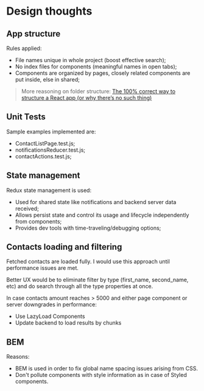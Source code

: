 # Design thoughts #

## App structure
Rules applied: 
* File names unique in whole project (boost effective search);
* No index files for components (meaningful names in open tabs);
* Components are organized by pages, closely related components are put inside, else in shared;

>More reasoning on folder structure: [The 100% correct way to structure a React app (or why there’s no such thing)](https://hackernoon.com/the-100-correct-way-to-structure-a-react-app-or-why-theres-no-such-thing-3ede534ef1ed)

## Unit Tests
Sample examples implemented are:
* ContactListPage.test.js;
* notificationsReducer.test.js;
* contactActions.test.js;

## State management
Redux state management is used:
* Used for shared state like notifications and backend server data received; 
* Allows persist state and control its usage and lifecycle independently from components; 
* Provides dev tools with time-traveling/debugging options;

## Contacts loading and filtering
Fetched contacts are loaded fully. I would use this approach until performance issues are met. 

Better UX would be to eliminate filter by type (first_name, second_name, etc) and do search through all the type properties at once.

In case contacts amount reaches > 5000 and either page component or server downgrades in performance:
* Use LazyLoad Components
* Update backend to load results by chunks   

## BEM
Reasons:
* BEM is used in order to fix global name spacing issues arising from CSS.
* Don't pollute components with style information as in case of Styled components.
